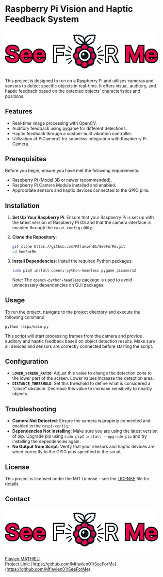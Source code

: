 
# Raspberry Pi Vision and Haptic Feedback System

![Project Logo](logo/logo_name.png)

This project is designed to run on a Raspberry Pi and utilizes cameras and sensors to detect specific objects in real-time. It offers visual, auditory, and haptic feedback based on the detected objects' characteristics and positions.

## Features

- Real-time image processing with OpenCV.
- Auditory feedback using pygame for different detections.
- Haptic feedback through a custom-built vibration controller.
- Utilization of PiCamera2 for seamless integration with Raspberry Pi Camera.

## Prerequisites

Before you begin, ensure you have met the following requirements:
- Raspberry Pi (Model 3B or newer recommended).
- Raspberry Pi Camera Module installed and enabled.
- Appropriate sensors and haptic devices connected to the GPIO pins.

## Installation

1. **Set Up Your Raspberry Pi**: 
   Ensure that your Raspberry Pi is set up with the latest version of Raspberry Pi OS and that the camera interface is enabled through the `raspi-config` utility.

2. **Clone the Repository**:
   ```bash
   git clone https://github.com/Mflavien01/SeeForMe.git
   cd SeeForMe
   ```
3. **Install Dependencies**:
   Install the required Python packages:
   ```bash
   sudo pip3 install opencv-python-headless pygame picamera2
   ```

   Note: The `opencv-python-headless` package is used to avoid unnecessary dependencies on GUI packages.

## Usage

To run the project, navigate to the project directory and execute the following command:
```bash
python raspi/main.py
```

This script will start processing frames from the camera and provide auditory and haptic feedback based on object detection results. Make sure all devices and sensors are correctly connected before starting the script.

## Configuration

- **`LOWER_SCREEN_RATIO`**: Adjust this value to change the detection zone to the lower part of the screen. Lower values increase the detection area.
- **`DISTANCE_THRESHOLD`**: Set this threshold to define what is considered a "close" obstacle. Decrease this value to increase sensitivity to nearby objects.

## Troubleshooting

- **Camera Not Detected**: Ensure the camera is properly connected and enabled in the `raspi-config`.
- **Dependencies Not Installing**: Make sure you are using the latest version of pip. Upgrade pip using `sudo pip3 install --upgrade pip` and try installing the dependencies again.
- **No Output from Script**: Verify that your sensors and haptic devices are wired correctly to the GPIO pins specified in the script.

## License

This project is licensed under the MIT License - see the [LICENSE](LICENSE.md) file for details.

## Contact

![Project Logo with Name](logo/logo_name.png)

[Flavien MATHIEU](https://www.linkedin.com/in/flavien-mathieu/)  
Project Link: [https://github.com/Mflavien01/SeeForMe](https://github.com/Mflavien01/SeeForMe)

